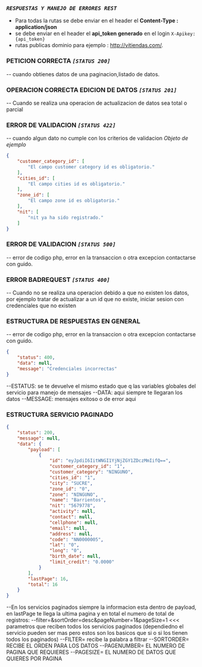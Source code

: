 ### *`RESPUESTAS Y MANEJO DE ERRORES REST`*
- Para todas la rutas se debe enviar en el header el **Content-Type : application/json**
- se debe enviar en el header el **api_token generado** en el login `X-Apikey:{api_token}`
- rutas publicas dominio para ejemplo : http://vitiendas.com/.


### PETICION CORRECTA *`[STATUS 200]`*
-- cuando obtienes datos de una paginacion,listado de datos.
### OPERACION CORRECTA EDICION DE DATOS *`[STATUS 201]`*
-- Cuando se realiza una operacion de actualizacion de datos sea total o parcial

### ERROR DE VALIDACION *`[STATUS 422]`*
-- cuando algun dato no cumple con los criterios de validacion
*Objeto de ejemplo*
```json
{
    "customer_category_id": [
        "El campo customer category id es obligatorio."
    ],
    "cities_id": [
        "El campo cities id es obligatorio."
    ],
    "zone_id": [
        "El campo zone id es obligatorio."
    ],
    "nit": [
        "nit ya ha sido registrado."
    ]
}
```
### ERROR DE VALIDACION *`[STATUS 500]`*
-- error de codigo php, error en la transaccion o otra excepcion contactarse con guido.
### ERROR BADREQUEST *`[STATUS 400]`*
-- Cuando no se realiza una operacion debido a que no existen los datos, por ejemplo tratar de actualizar a un id que no existe, iniciar sesion con credenciales que no existen

### ESTRUCTURA DE RESPUESTAS EN GENERAL
-- error de codigo php, error en la transaccion o otra excepcion contactarse con guido.
```json
{
    "status": 400,
    "data": null,
    "message": "Credenciales incorrectas"
}
```
--ESTATUS: se te devuelve el mismo estado que q las variables globales del servicio para manejo de mensajes
--DATA: aqui siempre te llegaran los datos
--MESSAGE: mensajes exitoso o de error aqui
### ESTRUCTURA SERVICIO PAGINADO

```json
{
    "status": 200,
    "message": null,
    "data": {
        "payload": [
            {
                "id": "eyJpdiI6IitWNGI1YjNjZGY1ZDczMmIifQ==",
                "customer_category_id": "1",
                "customer_category": "NINGUNO",
                "cities_id": "1",
                "city": "SUCRE",
                "zone_id": "0",
                "zone": "NINGUNO",
                "name": "Barrientos",
                "nit": "5679778",
                "activity": null,
                "contact": null,
                "cellphone": null,
                "email": null,
                "address": null,
                "code": "NN0000005",
                "lat": "0",
                "long": "0",
                "birth_date": null,
                "limit_credit": "0.0000"
            }
        ],
        "lastPage": 16,
        "total": 16
    }
}
```
--En los servicios paginados siempre la informacion esta dentro de payload, en lastPage te llega la ultima pagina  y en total el numero de total de registros:
--filter=&sortOrder=desc&pageNumber=1&pageSize=1 <<< parametros que reciben todos los servicios paginados (dependiedno el servicio pueden ser mas pero estos son los basicos que si o si los tienen todos los paginados)
--FILTER= recibe la palabra a filtrar
--SORTORDER= RECIBE EL ORDEN PARA LOS DATOS
--PAGENUMBER= EL NUMERO DE PAGINA QUE REQUIERES
--PAGESIZE= EL NUMERO DE DATOS QUE QUIERES POR PAGINA